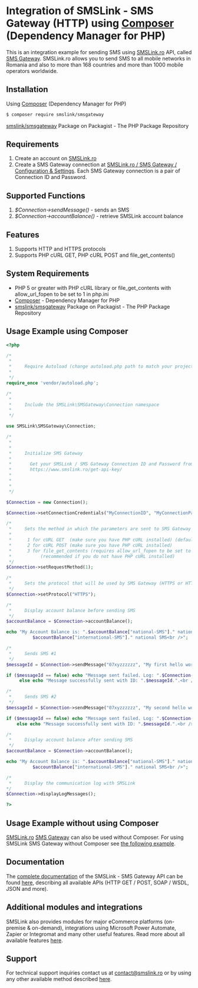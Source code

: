 # Integration of SMSLink - SMS Gateway (HTTP) using [Composer](https://getcomposer.org/) (Dependency Manager for PHP) 

This is an integration example for sending SMS using [SMSLink.ro](https://www.smslink.ro) API, called [SMS Gateway](https://www.smslink.ro/sms-gateway.html). 
SMSLink.ro allows you to send SMS to all mobile networks in Romania and also to more than 168 countries and more than 1000 mobile operators worldwide. 

## Installation

Using [Composer](https://getcomposer.org/) (Dependency Manager for PHP) 

``` bash
$ composer require smslink/smsgateway
```

[smslink/smsgateway](https://packagist.org/packages/smslink/smsgateway) Package on Packagist - The PHP Package Repository

## Requirements

1. Create an account on [SMSLink.ro](https://www.smslink.ro/inregistrare/)
2. Create a SMS Gateway connection at [SMSLink.ro / SMS Gateway / Configuration & Settings](https://www.smslink.ro/sms/gateway/setup.php). Each SMS Gateway connection is a pair of Connection ID and Password. 

## Supported Functions

1. *$Connection->sendMessage()* - sends an SMS
2. *$Connection->accountBalance()* - retrieve SMSLink account balance

## Features

1. Supports HTTP and HTTPS protocols
2. Supports PHP cURL GET, PHP cURL POST and file_get_contents()
 
## System Requirements 

* PHP 5 or greater with PHP cURL library or file_get_contents with allow_url_fopen to be set to 1 in php.ini  
* [Composer](https://getcomposer.org/) - Dependency Manager for PHP
* [smslink/smsgateway](https://packagist.org/packages/smslink/smsgateway) Package on Packagist - The PHP Package Repository

## Usage Example using Composer

``` php
<?php

/*
 *
 *     Require Autoload (change autoload.php path to match your project)
 *       
 */
require_once 'vendor/autoload.php';

/*
 *
 *     Include the SMSLink\SMSGateway\Connection namespace
 *       
 */

use SMSLink\SMSGateway\Connection;

/*
 * 
 * 
 *     Initialize SMS Gateway     
 *     
 *       Get your SMSLink / SMS Gateway Connection ID and Password from 
 *       https://www.smslink.ro/get-api-key/
 *       
 *       
 *       
 */

$Connection = new Connection();

$Connection->setConnectionCredentials("MyConnectionID", "MyConnectionPassword");

/*
 *     Sets the method in which the parameters are sent to SMS Gateway
 *
 *      1 for cURL GET  (make sure you have PHP cURL installed) (default and recommended)
 *      2 for cURL POST (make sure you have PHP cURL installed) 
 *      3 for file_get_contents (requires allow_url_fopen to be set to 1 in php.ini) 
 *           (recommended if you do not have PHP cURL installed)
 */
$Connection->setRequestMethod(1);      

/*
 *     Sets the protocol that will be used by SMS Gateway (HTTPS or HTTP).
 */
$Connection->setProtocol("HTTPS");

/*
 *     Display account balance before sending SMS
 */
$accountBalance = $Connection->accountBalance();

echo "My Account Balance is: ".$accountBalance["national-SMS"]." national SMS, ".
          $accountBalance["international-SMS"]." national SMS<br />";

/*
 *     Sends SMS #1
 */
$messageId = $Connection->sendMessage("07xyzzzzzz", "My first hello world message.");

if ($messageId == false) echo "Message sent failed. Log: ".$Connection->getLastLogMessage().".<br />"; 
     else echo "Message successfully sent with ID: ".$messageId.".<br />";

/*
 *     Sends SMS #2
 */
$messageId = $Connection->sendMessage("07xyzzzzzz", "My second hello world message.");

if ($messageId == false) echo "Message sent failed. Log: ".$Connection->getLastLogMessage().".<br />";
    else echo "Message successfully sent with ID: ".$messageId.".<br />";

/*
 *     Display account balance after sending SMS
 */
$accountBalance = $Connection->accountBalance();

echo "My Account Balance is: ".$accountBalance["national-SMS"]." national SMS, ".
          $accountBalance["international-SMS"]." national SMS<br />";

/*
 *     Display the communication log with SMSLink
*/
$Connection->displayLogMessages();

?> 
```

## Usage Example without using Composer

[SMSLink.ro](https://www.smslink.ro) [SMS Gateway](https://www.smslink.ro/sms-gateway.html) can also be used without Composer. For using SMSLink SMS Gateway without Composer see [the following example](https://github.com/SMSLink-ro/Integration-example-of-SMS-Gateway-HTTP-using-PHP).

## Documentation

The [complete documentation](https://www.smslink.ro/sms-gateway-documentatie-sms-gateway.html) of the SMSLink - SMS Gateway API can be found [here](https://www.smslink.ro/sms-gateway-documentatie-sms-gateway.html), describing all available APIs (HTTP GET / POST, SOAP / WSDL, JSON and more).

## Additional modules and integrations

SMSLink also provides modules for major eCommerce platforms (on-premise & on-demand), integrations using Microsoft Power Automate, Zapier or Integromat and many other useful features. Read more about all available features [here](https://www.smslink.ro/sms-gateway.html). 

## Support

For technical support inquiries contact us at contact@smslink.ro or by using any other available method described [here](https://www.smslink.ro/contact.php).
